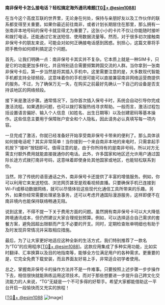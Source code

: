 **南非保号卡怎么接电话？轻松搞定海外通讯难题[[TG💪+ @esim1088](https://t.me/s/esim1088)]**

在当今这个高度互联的世界里，无论身在何处，保持与亲朋好友以及工作伙伴的联系都变得至关重要。如果你最近前往南非，或者计划长期居住在那里，那么拥有一张南非本地号码的保号卡就显得尤为重要了。这张小小的卡片不仅让你能随时接听和拨打电话，还能通过它发送短信、使用数据流量等。然而，对于很多初次接触南非保号卡的朋友来说，可能会对如何正确接电话感到困惑。别担心，这篇文章将手把手教你如何顺利搞定这个问题。

首先，让我们明确一点：南非保号卡其实并不复杂。它本质上就是一种SIM卡，只是它的功能更加多样化，并且特别适合需要频繁跨国交流的人群。当你拿到一张南非保号卡后，第一步当然是将其插入手机中。这里需要注意的是，大多数现代智能手机都支持全球频段，这意味着你的手机很可能可以直接兼容南非网络运营商提供的服务。不过，为了确保万无一失，在购买之前最好先确认一下自己的设备是否支持该地区的网络频段。

接下来是激活步骤。通常情况下，当你首次插入保号卡时，系统会自动引导你完成激活流程。如果遇到问题，也可以拨打客服热线寻求帮助。一般而言，激活过程包括设置语言偏好、输入个人信息（如姓名、出生日期等）以及创建密码等基本操作。这些信息主要用于保障账户安全和个人隐私，因此请务必认真填写每一项内容。

一旦完成了激活，你就已经准备好开始享受南非保号卡带来的便利了。那么具体该如何接电话呢？其实非常简单！当你接到一个来自南非本地的来电时，只需拿起手机按下“接听”按钮即可。值得注意的是，由于你所持有的是南非号码，所以对方无需支付额外费用就能直接拨通你的电话。此外，许多国家和地区还允许用户通过国际长途方式拨打南非号码，这意味着即使身处其他国家或地区，也能轻松联系到你。

当然，除了传统的语音通话之外，南非保号卡还提供了丰富的增值服务。例如，你可以利用它来发送短信、浏览网页甚至是观看视频直播。只要确保手机已连接到Wi-Fi或移动数据网络，就可以尽情体验这些现代化通信工具所带来的乐趣。另外，如果你经常需要处理紧急事务，还可以考虑开通国际漫游服务，这样即便不在南非境内也能保持联络畅通无阻。

说到这里，不得不提一下关于费用方面的问题。虽然拥有南非保号卡可以大大降低跨境通讯成本，但仍然建议大家合理规划预算。例如，可以选择适合自己需求的套餐方案，避免因超出限额而产生不必要的开支。同时，定期检查账单明细也有助于及时发现异常情况并采取相应措施。

最后，为了让大家更好地适应这种全新的生活方式，我们特别推荐了一款名为“TG”的应用程序[[TG💪+ @esim1088](https://t.me/s/esim1088)]。这款应用集成了多种实用功能，比如实时翻译、汇率换算以及目的地指南等，能够全方位满足用户的各种需求。更重要的是，它完全免费下载安装，而且界面友好易上手，非常适合初学者使用。

总之，掌握南非保号卡的操作方法并不是一件难事。只要按照上述步骤一步步操作下去，相信很快就能熟练运用这项技术。而对于那些想要进一步提升自己跨文化交流能力的人来说，“TG”无疑是一个不可多得的好帮手。希望大家都能借助这一平台开启一段愉快而又充实的旅程！

[[TG💪+ @esim1088](https://t.me/s/esim1088) ![Image](https://i.postimg.cc/4NQfJmqS/Snipaste-2025-05-13-00-14-12.png)]